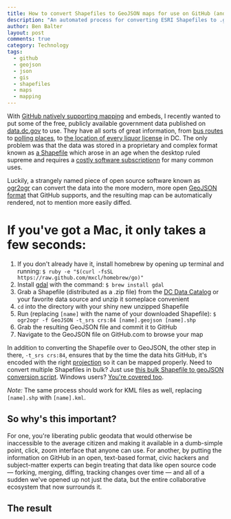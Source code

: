 ```yaml
---
title: How to convert Shapefiles to GeoJSON maps for use on GitHub (and why you should)
description: "An automated process for converting ESRI Shapefiles to .geoJSON map files so that they can be more easily used with GitHub.com"
author: Ben Balter
layout: post
comments: true
category: Technology
tags:
  - github
  - geojson
  - json
  - gis
  - shapefiles
  - maps
  - mapping
---
```


With [GitHub natively supporting mapping](https://github.com/blog/1541-geojson-rendering-improvements) and embeds, I recently wanted to put some of the free, publicly available government data published on [data.dc.gov](http://data.dc.gov) to use. They have all sorts of great information, from [bus routes](https://github.com/benbalter/dc-maps/blob/master/maps/dc-circulator-routes.geojson) to [polling places](https://github.com/benbalter/dc-maps/blob/master/maps/polling-place.geojson), to [the location of every liquor license](https://github.com/benbalter/dc-maps/blob/master/maps/liquor-license-locations.geojson) in DC. The only problem was that the data was stored in a proprietary and complex format known as [a Shapefile](https://en.wikipedia.org/wiki/Shapefile) which arose in an age when the desktop ruled supreme and requires a [costly software subscriptionn](http://www.esri.com/software/arcgis/arcgis-for-home) for many common uses.

Luckily, a strangely named piece of open source software known as [ogr2ogr](http://www.gdal.org/ogr2ogr.html) can convert the data into the more modern, more open [GeoJSON format](http://en.wikipedia.org/wiki/GeoJSON) that GitHub supports, and the resulting map can be automatically rendered, not to mention more easily diffed.

# If you've got a Mac, it only takes a few seconds:

<!-- more -->

1. If you don't already have it, install homebrew by opening up terminal and running: `$ ruby -e "$(curl -fsSL https://raw.github.com/mxcl/homebrew/go)"`
2. Install [gdal](http://www.gdal.org/) with the command: `$ brew install gdal`
3. Grab a Shapefile (distributed as a .zip file) from the [DC Data Catalog](http://data.dc.gov) or your favorite data source and unzip it someplace convenient
4. `cd` into the directory with your shiny new unzipped Shapefile
5. Run (replacing `[name]` with the name of your downloaded Shapefile): `$ ogr2ogr -f GeoJSON -t_srs crs:84 [name].geojson [name].shp`
6. Grab the resulting GeoJSON file and commit it to GitHub
7. Navigate to the GeoJSON file on GitHub.com to browse your map

In addition to converting the Shapefile over to GeoJSON, the other step in there, `-t_srs crs:84`, ensures that by the time the data hits GitHub, it's encoded with the right [projection](http://maps.unomaha.edu/Peterson/gis/notes/MapProjCoord.html) so it can be mapped properly. Need to convert multiple Shapefiles in bulk? Just use [this bulk Shapefile to geoJSON conversion script](https://gist.github.com/benbalter/5858851). Windows users? [You're covered too](http://blog.thematicmapping.org/2013/06/converting-shapefiles-to-topojson.html).

*Note:* The same process should work for KML files as well, replacing `[name].shp` with `[name].kml`.

## So why's this important?

For one, you're liberating public geodata that would otherwise be inaccessible to the average citizen and making it available in a dumb-simple point, click, zoom interface that anyone can use. For another, by putting the information on GitHub in an open, text-based format, civic hackers and subject-matter experts can begin treating that data like open source code — forking, merging, diffing, tracking changes over time — and all of a sudden we've opened up not just the data, but the entire collaborative ecosystem that now surrounds it.

## The result

<script src="https://embed.github.com/view/geojson/benbalter/dc-maps/master/maps/embassies.geojson">&nbsp;</script>
